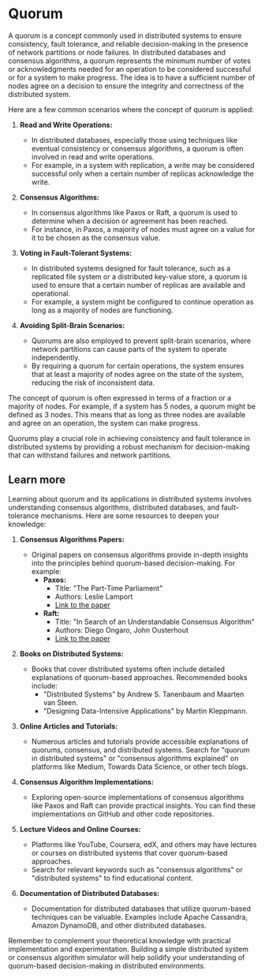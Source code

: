 # Quorum

A quorum is a concept commonly used in distributed systems to ensure consistency, fault tolerance, and reliable decision-making in the presence of network partitions or node failures. In distributed databases and consensus algorithms, a quorum represents the minimum number of votes or acknowledgments needed for an operation to be considered successful or for a system to make progress. The idea is to have a sufficient number of nodes agree on a decision to ensure the integrity and correctness of the distributed system.

Here are a few common scenarios where the concept of quorum is applied:

1. **Read and Write Operations:**
   - In distributed databases, especially those using techniques like eventual consistency or consensus algorithms, a quorum is often involved in read and write operations.
   - For example, in a system with replication, a write may be considered successful only when a certain number of replicas acknowledge the write.

2. **Consensus Algorithms:**
   - In consensus algorithms like Paxos or Raft, a quorum is used to determine when a decision or agreement has been reached.
   - For instance, in Paxos, a majority of nodes must agree on a value for it to be chosen as the consensus value.

3. **Voting in Fault-Tolerant Systems:**
   - In distributed systems designed for fault tolerance, such as a replicated file system or a distributed key-value store, a quorum is used to ensure that a certain number of replicas are available and operational.
   - For example, a system might be configured to continue operation as long as a majority of nodes are functioning.

4. **Avoiding Split-Brain Scenarios:**
   - Quorums are also employed to prevent split-brain scenarios, where network partitions can cause parts of the system to operate independently.
   - By requiring a quorum for certain operations, the system ensures that at least a majority of nodes agree on the state of the system, reducing the risk of inconsistent data.

The concept of quorum is often expressed in terms of a fraction or a majority of nodes. For example, if a system has 5 nodes, a quorum might be defined as 3 nodes. This means that as long as three nodes are available and agree on an operation, the system can make progress.

Quorums play a crucial role in achieving consistency and fault tolerance in distributed systems by providing a robust mechanism for decision-making that can withstand failures and network partitions.

## Learn more

Learning about quorum and its applications in distributed systems involves understanding consensus algorithms, distributed databases, and fault-tolerance mechanisms. Here are some resources to deepen your knowledge:

1. **Consensus Algorithms Papers:**
   - Original papers on consensus algorithms provide in-depth insights into the principles behind quorum-based decision-making. For example:
      - **Paxos:**
        - Title: "The Part-Time Parliament"
        - Authors: Leslie Lamport
        - [Link to the paper](https://lamport.azurewebsites.net/pubs/lamport-paxos.pdf)
      - **Raft:**
        - Title: "In Search of an Understandable Consensus Algorithm"
        - Authors: Diego Ongaro, John Ousterhout
        - [Link to the paper](https://raft.github.io/raft.pdf)

2. **Books on Distributed Systems:**
   - Books that cover distributed systems often include detailed explanations of quorum-based approaches. Recommended books include:
      - "Distributed Systems" by Andrew S. Tanenbaum and Maarten van Steen.
      - "Designing Data-Intensive Applications" by Martin Kleppmann.

3. **Online Articles and Tutorials:**
   - Numerous articles and tutorials provide accessible explanations of quorums, consensus, and distributed systems. Search for "quorum in distributed systems" or "consensus algorithms explained" on platforms like Medium, Towards Data Science, or other tech blogs.

4. **Consensus Algorithm Implementations:**
   - Exploring open-source implementations of consensus algorithms like Paxos and Raft can provide practical insights. You can find these implementations on GitHub and other code repositories.

5. **Lecture Videos and Online Courses:**
   - Platforms like YouTube, Coursera, edX, and others may have lectures or courses on distributed systems that cover quorum-based approaches.
   - Search for relevant keywords such as "consensus algorithms" or "distributed systems" to find educational content.

6. **Documentation of Distributed Databases:**
   - Documentation for distributed databases that utilize quorum-based techniques can be valuable. Examples include Apache Cassandra, Amazon DynamoDB, and other distributed databases.

Remember to complement your theoretical knowledge with practical implementation and experimentation. Building a simple distributed system or consensus algorithm simulator will help solidify your understanding of quorum-based decision-making in distributed environments.

